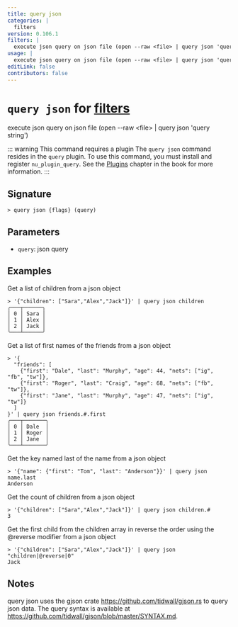 ```yaml
---
title: query json
categories: |
  filters
version: 0.106.1
filters: |
  execute json query on json file (open --raw <file> | query json 'query string')
usage: |
  execute json query on json file (open --raw <file> | query json 'query string')
editLink: false
contributors: false
---
```

<!-- This file is automatically generated. Please edit the command in https://github.com/nushell/nushell instead. -->

# `query json` for [filters](/commands/categories/filters.md)

<div class='command-title'>execute json query on json file (open --raw &lt;file&gt; | query json &#x27;query string&#x27;)</div>

::: warning This command requires a plugin
The `query json` command resides in the `query` plugin.
To use this command, you must install and register `nu_plugin_query`.
See the [Plugins](/book/plugins.html) chapter in the book for more information.
:::


## Signature

```> query json {flags} (query)```

## Parameters

 -  `query`: json query

## Examples

Get a list of children from a json object
```nu
> '{"children": ["Sara","Alex","Jack"]}' | query json children
╭───┬──────╮
│ 0 │ Sara │
│ 1 │ Alex │
│ 2 │ Jack │
╰───┴──────╯

```

Get a list of first names of the friends from a json object
```nu
> '{
  "friends": [
    {"first": "Dale", "last": "Murphy", "age": 44, "nets": ["ig", "fb", "tw"]},
    {"first": "Roger", "last": "Craig", "age": 68, "nets": ["fb", "tw"]},
    {"first": "Jane", "last": "Murphy", "age": 47, "nets": ["ig", "tw"]}
  ]
}' | query json friends.#.first
╭───┬───────╮
│ 0 │ Dale  │
│ 1 │ Roger │
│ 2 │ Jane  │
╰───┴───────╯

```

Get the key named last of the name from a json object
```nu
> '{"name": {"first": "Tom", "last": "Anderson"}}' | query json name.last
Anderson
```

Get the count of children from a json object
```nu
> '{"children": ["Sara","Alex","Jack"]}' | query json children.#
3
```

Get the first child from the children array in reverse the order using the @reverse modifier from a json object
```nu
> '{"children": ["Sara","Alex","Jack"]}' | query json "children|@reverse|0"
Jack
```

## Notes
query json uses the gjson crate https://github.com/tidwall/gjson.rs to query json data. The query syntax is available at https://github.com/tidwall/gjson/blob/master/SYNTAX.md.
